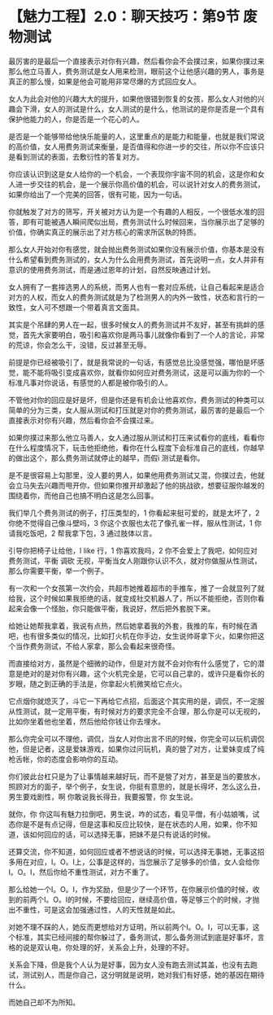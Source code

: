 # 【魅力工程】2.0：聊天技巧：第9节 废物测试

最厉害的是最后一个直接表示对你有兴趣，然后看你会不会撲过来，如果你撲过来那么他立马善人，费务测试是女人用来检测，眼前这个让他感兴趣的男人，事务是真正的那么慢，如果是他会可能用非常尽爆的方式回应女人。

女人为此会对他的兴趣大大的提升，如果他很错到恢复的女孩，那么女人对他的兴趣会下滑，女人的测试是什么，女人测试的是什么，他测试的是你是否是一个具有保护他能力的人，你是否是一个花心的人。

是否是一个能够带给他快乐能量的人，这里重点的是能力和能量，也就是我们常说的高价值，女人用费务测试来衡量，是否值得和你进一步的交往，所以你不应该只是看到测试的表面，去敷衍性的答复对方。

你应该认识到这是女人给你的一个机会，一个表现你宇宙不同的机会，这是你和女人进一步交往的机会，是一个展示你高价值的机会，可以说针对女人的费务测试，如果你给出了一个完美的回答，很有可能，因为一句话。

你就触发了对方的筛写，开关被对方认为是一个有趣的人相反，一个很低水准的回答，即有可能被遇人瞬间爬似出局，费务测试什么时候回来，当你展示出了足够的价值，你确实真正的展示出了对方核心的需求所区執的特质。

那么女人开始对你有感觉，就会抛出费务测试如果你没有展示价值，你基本是没有什么希望看到费务测试的，女人为什么会用费务测试，首先说明一点，女人并非有意识的使用费务测试，而是通过恩年的计划，自然反映通过计划。

女人拥有了一套摔选男人的系统，而男人也有一套对应系统，让自己看起来是适合对方的人权，而女人的费务测试就是为了检测男人的内外一致性，状态和言行的一致性，女人可不想跟一个带着真言文面具。

其实是个吊肆的男人在一起，很多时候女人的费务测试并不友好，甚至有挑衅的感觉，首先大家要明白，吸引和喜欢你是两马事儿就像你看到了一个人的言论，非常的荒谅，你会怎么干，没错，反过甚至无辱。

前提是你已经被吸引了，就是我常说的一句话，有感觉总比没感觉强，哪怕是坏感觉，能不能将吸引变成喜欢你，就看你如何应对费务测试，这是可以画为你的一个标准凡事对你说话，有感觉的人都是被你吸引的人。

不管他对你的回应是好是坏，但是你还是有机会让他喜欢你，费务测试的种类可以简单的分为三类，女人服从测试和打压就是对你的费务测试，最厉害的是最后一个直接表示对你有兴趣，然后看你会不会撲过来。

如果你撲过来那么他立马善人，女人通过服从测试和打压来试看你的底线，看看你在什么程度情况下，玩击他拒绝他，看你在什么程度下会标准自己的底线，你越早的做出这个，那么费务测试就停止的越早，而假i 测试是看你。

是不是很容易上勾那里，没人要的男人，如果他用费务测试又混，你撲过去，他就会立马失去兴趣而甩开你，但如果你推开却激起了他的挑战欲，想要征服你越发的围绕着你，而他自己也搞不明白这是怎么回事。

我们举几个费务测试的例子，打压类型的，1 你看起来挺可爱的，就是太坏了，2 你绝不觉得自己像斗壁吗，3 你这个衣服也太花了像孔雀一样，服从性测试，1 你请我吃饭吧，2 帮我拿下包，3 通过肢体以言。

引导你把椅子让给他，I like 行，1 你喜欢我吗，2 你不会爱上了我吧，如何应对费务测试，平衡 调砍 无视，平衡当女人刚跟你认识不久，就对你做服从性测试，那么你需要平衡，举一个例子。

有一次和一个女孩第一次约会，共超市她推着超市的手推车，推了一会就显列了就给我，这个时候如果我拒绝的话，就变成社交机器人了，所以不能拒绝，否则你看起来会像一个怪胎，你只能做平衡，我说好，然后把外套脱下来。

给她让她帮我拿着，我说有点热，然后她拿着我的外套，我推的车，有时候在酒吧，也有很多类似的情况，比如打火机在你手边，女生说帅哥拿下火，如果你把这个当作费务测试，不给人家拿，那么会看起来很奇怪。

而直接给对方，虽然是个细微的动作，但是对方就不会对你有什么感觉了，它的潜意是绝对的是对你有兴趣，这个火机完全是，它可以自己拿的，或许只是看你长的岁眼，随之到正确的手法是，你拿起火机微笑给它点火。

它点烟你就熄灭了，斗它一下再给它点招，后面这个其实用的是，调侃，不一定服从性测试，就一定用平衡，有时候对方的要求完全不合理，那么你是可以无视的，比如你坐着他也坐着，然后他给你钱让你去埋水。

那么你完全可以不理他，调侃，当女人对你出言不讯的时候，你完全可以玩机调侃他，但是记者，这是爱妹游戏，如果你过问玩机，真的營了对方，让爱妹变成了纯枪舌帐，你的态度会影响你的互动。

你们彼此台杠只是为了让事情越来越好玩，而不是營了对方，甚至是当的要放水，照顾对方的面子，举个例子，女生说，你挺有意思的，就是长得坏，怎么这么丑，男生要戏剧性，啊 你敢说我长得丑，我要报警，你 女生说。

就你，你 你这叫有魅力拉倒吧，男生说，咋的试态，看见平僧，有小姑娘嘴，试态你是不是有点记得，但是这事和反应比较快，是在状态的人用，如果，你不知道，该如何回应的话，可以选择无事，把妹不是只有说话的时候。

还算交流，你不知道，如何回应或者不想说话的时候，可以选择无事她，无事这招多用在对应，I。O。I上，公事是这样的，当您展示了足够多的价值，女人会给你I。O。I，然后你给不重性测试，对方不重了。

那么给她一个I。O。I，作为奖励，但是少了一个环节，在你展示价值的时候，收到的前两个I。O。I的时候，不要给回应，继续高价值，等足够三个的时候，才抛出不重性，可是这会加强通过性，人的天性就是如此。

对她不理不踩的人，她反而更想给对方证明，所以前两个I。O。I，可以无事，这个标准，其实已经间接的帮你躲过了，备务测试，那么备务测试到底是好事坏，言格的说是双认电，你处理的好，关系会上升，处理的不好。

关系会下降，但是我个人认为是好事，因为女人没有跑去测试其盖，也没有去跑试，测试别人，而是你自己，这分明就是说明，她对我们有好感，她的基因在期待什么。

而她自己却不为所知。